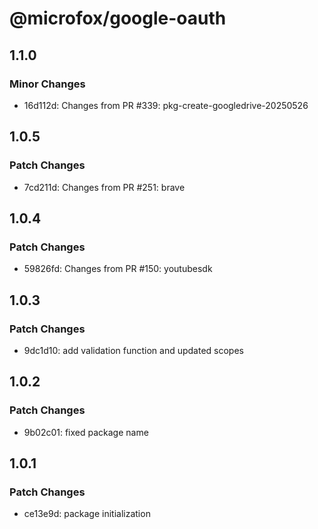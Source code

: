 # @microfox/google-oauth

## 1.1.0

### Minor Changes

- 16d112d: Changes from PR #339: pkg-create-googledrive-20250526

## 1.0.5

### Patch Changes

- 7cd211d: Changes from PR #251: brave

## 1.0.4

### Patch Changes

- 59826fd: Changes from PR #150: youtubesdk

## 1.0.3

### Patch Changes

- 9dc1d10: add validation function and updated scopes

## 1.0.2

### Patch Changes

- 9b02c01: fixed package name

## 1.0.1

### Patch Changes

- ce13e9d: package initialization
